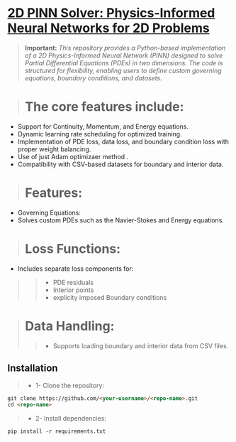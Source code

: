 # [2D PINN Solver: Physics-Informed Neural Networks for 2D Problems](https://github.com/arezayan/selfOptim_PINN_2Dflow/)

> **Important:** *This repository provides a Python-based implementation of a 2D Physics-Informed Neural Network (PINN) designed to solve Partial Differential Equations (PDEs) in two dimensions. The code is structured for flexibility, enabling users to define custom governing equations, boundary conditions, and datasets.*

> # The core features include:

* Support for Continuity, Momentum, and Energy equations.
* Dynamic learning rate scheduling for optimized training.
* Implementation of PDE loss, data loss, and boundary condition loss with proper weight balancing.
* Use of just Adam optimizaer method .
* Compatibility with CSV-based datasets for boundary and interior data.
> # Features:
* Governing Equations:
* Solves custom PDEs such as the Navier-Stokes and Energy equations.
> # Loss Functions:
* Includes separate loss components for:
>> * PDE residuals
>> * Interior points
>> * explicity imposed Boundary conditions


> # Data Handling:
>>* Supports loading boundary and interior data from CSV files.

## Installation
  
  
> * 1- Clone the repository:

```html
git clone https://github.com/<your-username>/<repo-name>.git
cd <repo-name>
```
> * 2- Install dependencies:
```html
pip install -r requirements.txt
```


